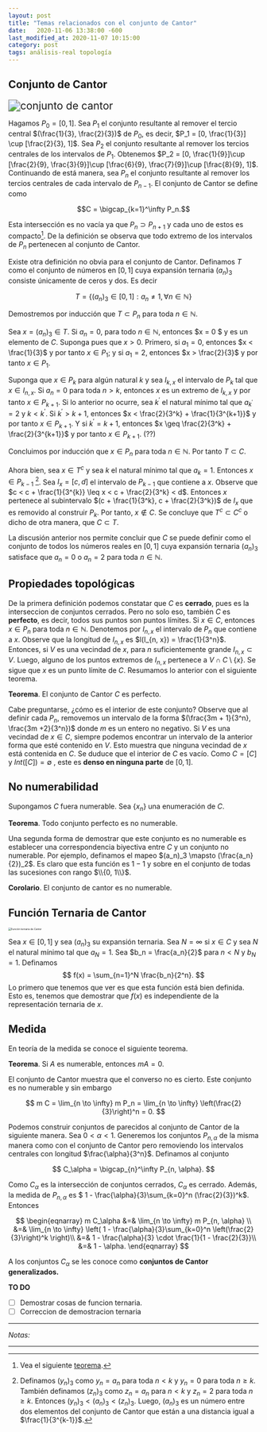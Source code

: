 ```yaml
---
layout: post
title: "Temas relacionados con el conjunto de Cantor"
date:   2020-11-06 13:38:00 -600
last_modified_at: 2020-11-07 10:15:00
category: post
tags: análisis-real topología
---
```


## Conjunto de Cantor



<img src="https://upload.wikimedia.org/wikipedia/commons/5/56/Cantor_set_in_seven_iterations.svg" alt="conjunto de cantor" style="zoom:150%;" />



Hagamos $P_0 = [0, 1]$. Sea $P_1$ el conjunto resultante al remover el tercio central $(\frac{1}{3}, \frac{2}{3})$ de $P_0$, es decir, $P_1  = [0, \frac{1}{3}] \cup [\frac{2}{3}, 1]$. Sea $P_2$ el conjunto resultante al remover los tercios centrales de los intervalos de $P_1$. Obtenemos $P_2 = [0, \frac{1}{9}]\cup [\frac{2}{9}, \frac{3}{9}]\cup [\frac{6}{9}, \frac{7}{9}]\cup [\frac{8}{9}, 1]$. Continuando de está manera, sea $P_n$ el conjunto resultante al remover los tercios centrales de cada intervalo de $P_{n-1}$.  El conjunto de Cantor se define como 

$$C = \bigcap_{k=1}^\infty P_n.$$

Esta intersección es no vacía ya que $P_n \supset P_{n+1}$ y cada uno de estos es compacto[^1]. De la definición se observa que todo extremo de los intervalos de $P_n$ pertenecen al conjunto de Cantor.

Existe otra definición no obvia para el conjunto de Cantor. Definamos $T$ como el conjunto de números en $[0, 1]$   cuya expansión ternaria $(a_n)_3$ consiste únicamente de ceros y dos. Es decir



$$ T = \{(a_n)_3 \in [0, 1]: a_n \neq 1,  \forall n \in \mathbb{N}  \}$$



Demostremos por inducción que $T \subset P_n$ para toda $n \in \mathbb{N}$. 

Sea $x = (a_n)_3 \in T$. Si $a_n = 0$, para todo $n \in \mathbb{N}$, entonces $x = 0 $ y es un elemento de $C$. Suponga pues que $x > 0$.  Primero, si $a_1 = 0$, entonces $x < \frac{1}{3}$ y por tanto $x \in P_1$; y si $a_1 = 2$, entonces $x > \frac{2}{3}$ y por tanto $x \in P_1$. 

Suponga que $x \in P_k$ para algún natural $k$ y sea $I_{k, x}$ el intervalo de $P_k$ tal que $x \in I_{n, x}$. Si $a_n = 0$ para toda $n > k$, entonces $x$ es un extremo de $I_{k, x}$ y por tanto $x \in P_{k+1}$. Si lo anterior no ocurre, sea $k^\prime$ el natural mínimo tal que $a_{k^\prime} = 2$ y $k < k^\prime$.  Si $k^\prime > k + 1$, entonces $x < \frac{2}{3^k} + \frac{1}{3^{k+1}}$ y por tanto $x \in P_{k+1}$. Y si $k^\prime = k + 1$, entonces $x \geq \frac{2}{3^k} + \frac{2}{3^{k+1}}$ y por tanto $x \in P_{k+1}$. (??)

Concluimos por inducción que $x \in P_n$ para toda $n \in \mathbb{N}$. Por tanto $T \subset C$.

Ahora bien, sea $x \in T^c$ y sea $k$ el natural mínimo tal que $a_k = 1$. Entonces $x \in P_{k-1}$ [^2]. Sea $I_{x} = [c, d]$ el intervalo de $P_{k-1}$ que contiene a $x$. Observe que $c < c + \frac{1}{3^{k}}  \leq x < c + \frac{2}{3^k} < d$. Entonces $x$ pertenece al subintervalo $(c + \frac{1}{3^k}, c + \frac{2}{3^k})$ de $I_x$ que es removido al construir $P_k$. Por tanto, $x \notin C$. Se concluye que $T^c \subset C^c$ o dicho de otra manera, que $C \subset T$.

La discusión anterior nos permite concluir que $C$ se puede definir como el conjunto de todos los números reales en $[0, 1]$ cuya expansión ternaria $(a_n)_3$ satisface que $a_n = 0$ o $a_n = 2$ para toda $n \in \mathbb{N}$. 



## Propiedades topológicas

De la primera definición podemos constatar que $C$ es **cerrado**, pues es la interseccion de conjuntos cerrados. Pero no solo eso, también $C$ es **perfecto**, es decir, todos sus puntos son puntos límites. Si $x \in C$, entonces $x \in P_n$ para toda $n \in \mathbb{N}$. Denotemos por $I_{n, x}$ el intervalo de $P_n$ que contiene a $x$.  Observe que la longitud de $I_{n, x}$ es $l(I_{n, x}) = \frac{1}{3^n}$. Entonces, si $V$ es una vecindad de $x$, para $n$ suficientemente grande $I_{n, x} \subset V$. Luego, alguno de los puntos extremos de $I_{n, x}$ pertenece a $V \cap C\setminus \{ x\}$. Se sigue que $x$ es un punto límite de $C$.  Resumamos lo anterior con el siguiente teorema. 

**Teorema**. El conjunto de Cantor $C$ es perfecto. 

Cabe preguntarse, ¿cómo es el interior de este conjunto? Observe que al definir cada $P_n$, removemos un intervalo de la forma $(\frac{3m + 1}{3^n}, \frac{3m +2}{3^n})$ donde $m$ es un entero no negativo. Si $V$ es una vecindad de $x \in C$, siempre podemos encontrar un intervalo  de la anterior forma que esté contenido en $V$. Esto muestra que ninguna vecindad de $x$ está contenida en $C$. Se duduce que el interior de $C$ es vacío. Como $C = [C]$ y $Int([C]) = \emptyset$ , este es **denso en ninguna parte** de $[0, 1]$. 



## No numerabilidad 

Supongamos $C$ fuera numerable. Sea $\{x_n\}$ una enumeración de $C$. 

**Teorema**. Todo conjunto perfecto es no numerable.

Una segunda forma de demostrar que este conjunto es no numerable es establecer una correspondencia biyectiva entre $C$ y un conjunto no numerable. Por ejemplo, definamos el mapeo  $(a_n)_3 \mapsto (\frac{a_n}{2})_2$. Es claro que esta función es $1-1$ y sobre en el conjunto de todas las sucesiones con rango $\\{0, 1\\}$. 

**Corolario**. El conjunto de cantor es no numerable.



## Función Ternaria de Cantor



<img src="https://upload.wikimedia.org/wikipedia/commons/7/7f/Cantor_function.gif" alt="Función ternaria de Cantor" style="zoom:35%;" />

Sea $x \in [0, 1]$ y sea $(a_n)_3$ su expansión ternaria. Sea $N = \infty$ si $x \in C$ y sea $N$ el natural mínimo tal que $a_N = 1$. Sea $b_n = \frac{a_n}{2}$ para $n < N$ y $b_N = 1$. Definamos 
$$
f(x) = \sum_{n=1}^N \frac{b_n}{2^n}.
$$
Lo primero que tenemos que ver es que esta función está bien definida. Esto es, tenemos que demostrar que $f(x)$ es independiente de la representación ternaria de $x$. 



## Medida

En teoría de la medida se conoce el siguiente teorema.

**Teorema**. Si $A$ es numerable, entonces $m A = 0$.

El conjunto de Cantor muestra que el converso no es cierto. Este conjunto es no numerable y sin embargo



$$
m C = \lim_{n \to \infty} m P_n = \lim_{n \to \infty} \left(\frac{2}{3}\right)^n = 0.
$$


Podemos construir conjuntos de parecidos al conjunto de Cantor de la siguiente manera. Sea $0 < \alpha < 1$. Generemos los conjuntos $P_{n, \alpha}$ de la misma manera como con el conjunto de Cantor pero removiendo los intervalos centrales con longitud $\frac{\alpha}{3^n}$.  Definamos al conjunto 


$$
C_\alpha = \bigcap_{n}^\infty P_{n, \alpha}.
$$



Como $C_\alpha$ es la intersección de conjuntos cerrados, $C_\alpha$ es cerrado. Además, la medida de $P_{n, \alpha}$ es $ 1 - \frac{\alpha}{3}\sum_{k=0}^n (\frac{2}{3})^k$. Entonces


$$
\begin{eqnarray}
m C_\alpha &=& \lim_{n \to \infty} m P_{n, \alpha} \\
&=& \lim_{n \to \infty} \left( 1 - \frac{\alpha}{3}\sum_{k=0}^n \left(\frac{2}{3}\right)^k \right)\\
&=& 1 - \frac{\alpha}{3} \cdot \frac{1}{1 - \frac{2}{3}}\\
&=& 1 - \alpha.
\end{eqnarray}
$$


A los conjuntos $C_\alpha$ se les conoce como **conjuntos de Cantor generalizados.**

**TO DO** 

- [ ] Demostrar cosas de funcion ternaria.
- [ ] Correccion de demostracion ternaria

---

*Notas:*

[^1]: Vea el siguiente [teorema](https://en.wikipedia.org/wiki/Cantor%27s_intersection_theorem).
[^2]: Definamos $(y_n)_3$ como $y_n = a_n$ para toda $n < k$ y $y_n = 0$ para toda $n \geq k$. También definamos $(z_n)_3$ como $z_n = a_n$ para $n < k$ y $z_n = 2$ para toda $n \geq k$. Entonces $(y_n)_3 < (a_n)_3 < (z_n)_3$. Luego, $(a_n)_3$ es un número entre dos elementos del conjunto de Cantor que están a una distancia igual a $\frac{1}{3^{k-1}}$.

---

